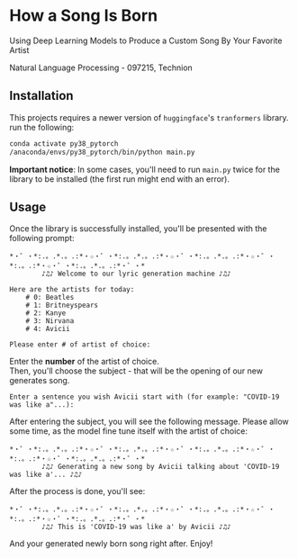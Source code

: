 # How a Song Is Born
Using Deep Learning Models to Produce a Custom Song By Your Favorite Artist

Natural Language Processing - 097215, Technion

## Installation
This projects requires a newer version of `huggingface`'s `tranformers` library. <br>
run the following:

```bash
conda activate py38_pytorch
/anaconda/envs/py38_pytorch/bin/python main.py
```
<b>Important notice</b>: In some cases, you'll need to run `main.py` twice for the library to be installed (the first run might end with an error).

## Usage
Once the library is successfully installed, you'll be presented with the following prompt:
```
*・゜・*:.。.*.。.:*・☆・゜・*:.。.*.。.:*・☆・゜・*:.。.*.。.:*・☆・゜・*:.。.:*・☆・゜・*:.。.*.。.:*・゜・*
		♪♫♪ Welcome to our lyric generation machine ♪♫♪

Here are the artists for today:
	# 0: Beatles
	# 1: Britneyspears
	# 2: Kanye
	# 3: Nirvana
	# 4: Avicii

Please enter # of artist of choice:
```

Enter the <b>number</b> of the artist of choice.<br>
Then, you'll choose the subject - that will be the opening of our new generates song.

```
Enter a sentence you wish Avicii start with (for example: "COVID-19 was like a"...):
```

After entering the subject, you will see the following message. Please allow some time, as the model fine tune itself with the artist of choice:
```
*・゜・*:.。.*.。.:*・☆・゜・*:.。.*.。.:*・☆・゜・*:.。.*.。.:*・☆・゜・*:.。.:*・☆・゜・*:.。.*.。.:*・゜・*
		♪♫♪ Generating a new song by Avicii talking about 'COVID-19 was like a'... ♪♫♪
```

After the process is done, you'll see:
```
*・゜・*:.。.*.。.:*・☆・゜・*:.。.*.。.:*・☆・゜・*:.。.*.。.:*・☆・゜・*:.。.:*・☆・゜・*:.。.*.。.:*・゜・*
		♪♫♪ This is 'COVID-19 was like a' by Avicii ♪♫♪
```
And your generated newly born song right after. Enjoy!